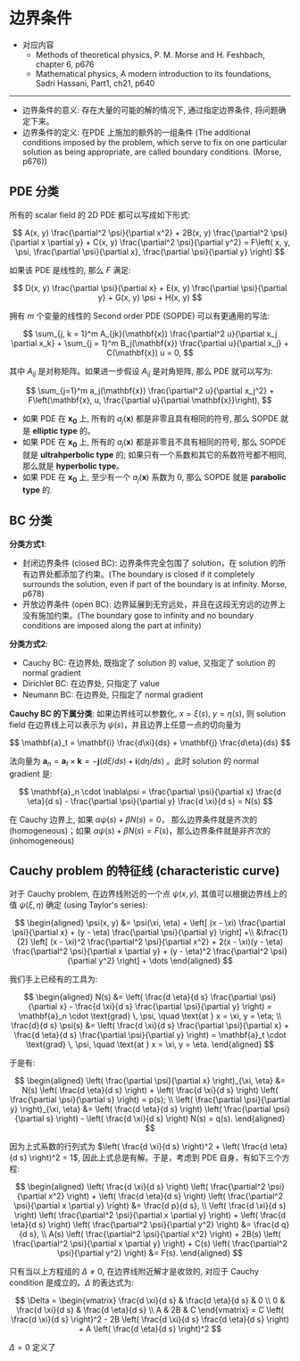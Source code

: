 # 边界条件

* 对应内容
	* Methods of theoretical physics, P. M. Morse and H. Feshbach, chapter 6, p676
	* Mathematical physics, A modern introduction to its foundations, Sadri Hassani, Part1, ch21, p640

___

* 边界条件的意义: 存在大量的可能的解的情况下, 通过指定边界条件, 将问题确定下来。
* 边界条件的定义: 在PDE 上施加的额外的一组条件 (The additional conditions imposed by the problem, which serve to fix on one particular solution as being appropriate, are called boundary conditions. (Morse, p676))


## PDE 分类

所有的 scalar field 的 2D PDE 都可以写成如下形式: 

$$
A(x, y) \frac{\partial^2 \psi}{\partial x^2} + 2B(x, y) \frac{\partial^2 \psi}{\partial x \partial y} + C(x, y) \frac{\partial^2 \psi}{\partial y^2} = F\left( x, y, \psi, \frac{\partial \psi}{\partial x}, \frac{\partial \psi}{\partial y} \right)
$$

如果该 PDE 是线性的, 那么 $F$ 满足:

$$
D(x, y) \frac{\partial \psi}{\partial x} + E(x, y) \frac{\partial \psi}{\partial y} + G(x, y) \psi + H(x, y)
$$

拥有 $m$ 个变量的线性的 Second order PDE (SOPDE) 可以有更通用的写法:

$$
\sum_{j, k = 1}^m A_{jk}(\mathbf{x}) \frac{\partial^2 u}{\partial x_j \partial x_k} + \sum_{j = 1}^m B_j(\mathbf{x}) \frac{\partial u}{\partial x_j} + C(\mathbf{x}) u = 0,
$$

其中 $A_{ij}$ 是对称矩阵。如果进一步假设 $A_{ij}$ 是对角矩阵, 那么 PDE 就可以写为:


$$ \sum_{j=1}^m a_j(\mathbf{x}) \frac{\partial^2 u}{\partial x_j^2} + F\left(\mathbf{x}, u, \frac{\partial u}{\partial \mathbf{x}}\right), $$

* 如果 PDE 在 $\mathbf{x_0}$ 上, 所有的 $a_j(\mathbf{x})$ 都是非零且具有相同的符号, 那么 SOPDE 就是 **elliptic type** 的。
* 如果 PDE 在 $\mathbf{x_0}$ 上, 所有的 $a_j(\mathbf{x})$ 都是非零且不具有相同的符号, 那么 SOPDE 就是 **ultrahperbolic type** 的; 如果只有一个系数和其它的系数符号都不相同, 那么就是 **hyperbolic type**。
*  如果 PDE 在 $\mathbf{x_0}$ 上, 至少有一个 $a_j(\mathbf{x})$ 系数为 0, 那么 SOPDE 就是 **parabolic type** 的.

## BC 分类

**分类方式1**: 

* 封闭边界条件 (closed BC): 边界条件完全包围了 solution，在 solution 的所有边界处都添加了约束。(The boundary is closed if it completely surrounds the solution, even if part of the boundary is at infinity. Morse, p678)
* 开放边界条件 (open BC): 边界延展到无穷远处，并且在这段无穷远的边界上没有施加约束。(The boundary gose to infinity and no boundary conditions are imposed along the part at infinity)

**分类方式2**:
* Cauchy BC: 在边界处, 既指定了 solution 的 value, 又指定了 solution 的 normal gradient
* Dirichlet BC: 在边界处, 只指定了 value
* Neumann BC: 在边界处, 只指定了 normal gradient

**Cauchy BC 的下属分类**:
如果边界线可以参数化, $x=\xi(s)$, $y=\eta(s)$, 则 solution field 在边界线上可以表示为 $\psi(s)$，并且边界上任意一点的切向量为

$$
\mathbf{a}_t = \mathbf{i} \frac{d\xi}{ds} + \mathbf{j} \frac{d\eta}{ds} 
$$

法向量为 $\mathbf{a}_n = \mathbf{a}_t \times \mathbf{k} = -\mathbf{j} (d\xi/ds)+\mathbf{i} (d\eta/ds)$ 。此时 solution 的 normal gradient 是:

$$
\mathbf{a}_n \cdot \nabla\psi = \frac{\partial \psi}{\partial x} \frac{d \eta}{d s} - \frac{\partial \psi}{\partial y} \frac{d \xi}{d s} = N(s)
$$ 

在 Cauchy 边界上, 如果 $\alpha \psi(s) + \beta N(s) = 0$， 那么边界条件就是齐次的 (homogeneous)；如果 $\alpha \psi(s) + \beta N(s) = F(s)$，那么边界条件就是非齐次的 (inhomogeneous)


## Cauchy problem 的特征线 (characteristic curve)

对于 Cauchy problem, 在边界线附近的一个点 $\psi(x,y)$, 其值可以根据边界线上的值 $\psi(\xi, \eta)$ 确定 (using Taylor's series):

$$
\begin{aligned}
\psi(x, y) &= \psi(\xi, \eta) + \left[ (x - \xi) \frac{\partial \psi}{\partial x} + (y - \eta) \frac{\partial \psi}{\partial y} \right] +\\
 &\frac{1}{2} \left[ (x - \xi)^2 \frac{\partial^2 \psi}{\partial x^2} + 2(x - \xi)(y - \eta) \frac{\partial^2 \psi}{\partial x \partial y} + (y - \eta)^2 \frac{\partial^2 \psi}{\partial y^2} \right] + \dots
\end{aligned}
$$

我们手上已经有的工具为:

$$ 
\begin{aligned}
 N(s) &= \left( \frac{d \eta}{d s} \frac{\partial \psi}{\partial x} - \frac{d \xi}{d s} \frac{\partial \psi}{\partial y} \right) = \mathbf{a}_n \cdot \text{grad} \, \psi, \quad \text{at } x = \xi, y = \eta; 
\\ \frac{d}{d s} \psi(s) &= \left( \frac{d \xi}{d s} \frac{\partial \psi}{\partial x} + \frac{d \eta}{d s} \frac{\partial \psi}{\partial y} \right) = \mathbf{a}_t \cdot \text{grad} \, \psi, \quad \text{at } x = \xi, y = \eta. 
\end{aligned} 
$$

于是有:

$$ 
\begin{aligned} \left( \frac{\partial \psi}{\partial x} \right)_{\xi, \eta} &= N(s) \left( \frac{d \eta}{d s} \right) + \left( \frac{d \xi}{d s} \right) \left( \frac{\partial \psi}{\partial s} \right) = p(s); \\ \left( \frac{\partial \psi}{\partial y} \right)_{\xi, \eta} &= \left( \frac{d \eta}{d s} \right) \left( \frac{\partial \psi}{\partial s} \right) - \left( \frac{d \xi}{d s} \right) N(s) = q(s). \end{aligned} 
$$


因为上式系数的行列式为 $\left( \frac{d \xi}{d s} \right)^2 + \left( \frac{d \eta}{d s} \right)^2 = 1$, 因此上式总是有解。于是，考虑到 PDE 自身，有如下三个方程:

$$
\begin{aligned}
\left( \frac{d \xi}{d s} \right) \left( \frac{\partial^2 \psi}{\partial x^2} \right) + \left( \frac{d \eta}{d s} \right) \left( \frac{\partial^2 \psi}{\partial x \partial y} \right) &= \frac{d p}{d s}, \\
\left( \frac{d \xi}{d s} \right) \left( \frac{\partial^2 \psi}{\partial x \partial y} \right)  + \left( \frac{d \eta}{d s} \right) \left( \frac{\partial^2 \psi}{\partial y^2} \right) &= \frac{d q}{d s}, \\
A(s) \left( \frac{\partial^2 \psi}{\partial x^2} \right) + 2B(s) \left( \frac{\partial^2 \psi}{\partial x \partial y} \right) + C(s) \left( \frac{\partial^2 \psi}{\partial y^2} \right) &= F(s).
\end{aligned}
$$

只有当以上方程组的 $\Delta \neq 0$, 在边界线附近解才是收敛的, 对应于 Cauchy condition 是成立的。$\Delta$ 的表达式为:

$$ 
\Delta = \begin{vmatrix} \frac{d \xi}{d s} & \frac{d \eta}{d s} & 0 \\ 0 & \frac{d \xi}{d s} & \frac{d \eta}{d s} \\ A & 2B & C \end{vmatrix} = C \left( \frac{d \xi}{d s} \right)^2 - 2B \left( \frac{d \xi}{d s} \frac{d \eta}{d s} \right) + A \left( \frac{d \eta}{d s} \right)^2 
$$

$\Delta = 0$ 定义了



<!--stackedit_data:
eyJoaXN0b3J5IjpbMzMwODk0MTcxLC0xODI1MzEyMjU5LDYyNT
MyNDkwMSwtMTY5NzY4MTI0MCw2MzA1MzQ3NzgsNDM2Mzg5Nzk2
LDQyNDQyNjYzXX0=
-->